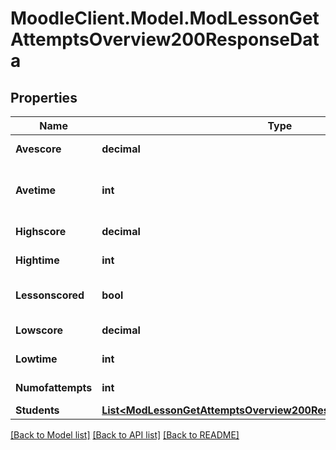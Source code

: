 # MoodleClient.Model.ModLessonGetAttemptsOverview200ResponseData

## Properties

Name | Type | Description | Notes
------------ | ------------- | ------------- | -------------
**Avescore** | **decimal** | Average score. | [default to nullM]
**Avetime** | **int** | Average time (spent in taking the lesson). | [default to null]
**Highscore** | **decimal** | High score. | [default to nullM]
**Hightime** | **int** | High time. | [default to null]
**Lessonscored** | **bool** | True if the lesson was scored. | [default to null]
**Lowscore** | **decimal** | Low score. | [default to nullM]
**Lowtime** | **int** | Low time. | [default to null]
**Numofattempts** | **int** | Number of attempts. | [default to null]
**Students** | [**List&lt;ModLessonGetAttemptsOverview200ResponseDataStudentsInner&gt;**](ModLessonGetAttemptsOverview200ResponseDataStudentsInner.md) |  | [optional] 

[[Back to Model list]](../README.md#documentation-for-models) [[Back to API list]](../README.md#documentation-for-api-endpoints) [[Back to README]](../README.md)


